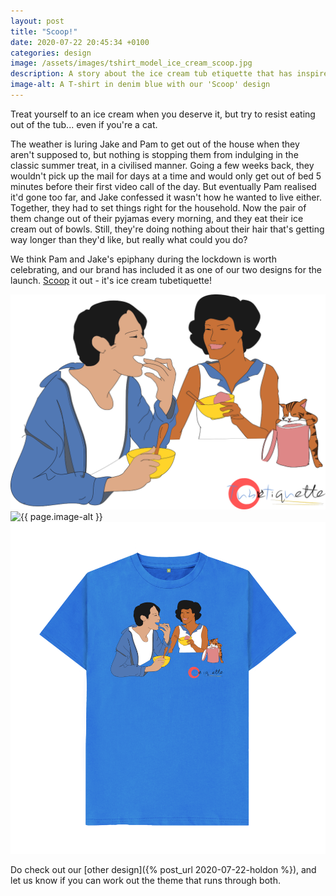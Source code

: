 ```yaml
---
layout: post
title: "Scoop!"
date: 2020-07-22 20:45:34 +0100
categories: design
image: /assets/images/tshirt_model_ice_cream_scoop.jpg
description: A story about the ice cream tub etiquette that has inspired our T-shirt design. Tried but didn't manage to work in any cats. 
image-alt: A T-shirt in denim blue with our 'Scoop' design
---
```

Treat yourself to an ice cream when you deserve it, but try to resist eating out of the tub... even if you're a cat. 

The weather is luring Jake and Pam to get out of the house when they aren't supposed to, but nothing is stopping them from indulging in the classic summer treat, in a civilised manner. Going a few weeks back, they wouldn't pick up the mail for days at a time and would only get out of bed 5 minutes before their first video call of the day. But eventually Pam realised it'd gone too far, and Jake confessed it wasn't how he wanted to live either. Together, they had to set things right for the household. Now the pair of them change out of their pyjamas every morning, and they eat their ice cream out of bowls. Still, they're doing nothing about their hair that's getting way longer than they'd like, but really what could you do? 

We think Pam and Jake's epiphany during the lockdown is worth celebrating, and our brand has included it as one of our two designs for the launch. [Scoop](https://tubetiquette.teemill.com/product/scooooop-/) it out - it's ice cream tubetiquette! 

<div class="box alt"><div class="row 50% uniform">
    <div class="4u">  
    <span class="image fit grid">
        <img src="/assets/images/tshirt_design_ice_cream_scoop.png" alt="The 'Scoop' T-shirt design showing a couple enjoying a bowl of ice cream and a kitten licking the tub"/></span>
    </div>   
    <div class="4u">  
    <span class="image fit grid">
        <img src="{{ page.image }}" alt="{{ page.image-alt }}"/></span>
    </div>
    <div class="4u$">  
    <span class="image fit grid">
        <img src="/assets/images/tshirt_product_ice_cream_scoop.png" alt="A bright blue T-shirt made of organic cotton, with the 'Scoop' design"/></span>
    </div>
</div></div>

Do check out our [other design]({% post_url 2020-07-22-holdon %}), and let us know if you can work out the theme that runs through both. 
